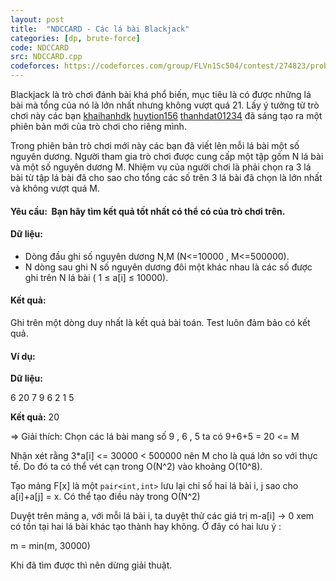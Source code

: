 ```yaml
---
layout: post
title:  "NDCCARD - Các lá bài Blackjack"
categories: [dp, brute-force]
code: NDCCARD
src: NDCCARD.cpp
codeforces: https://codeforces.com/group/FLVn1Sc504/contest/274823/problem/B
---
```




  



Blackjack là trò chơi đánh bài khá phổ biến, mục tiêu là có được những lá bài mà tổng của nó là lớn nhất nhưng không vượt quá 21. Lấy ý tưởng từ trò chơi này các bạn [khaihanhdk](http://vnoi.info/index.php?option=com_voj2&page=user&user=khaihanhdk) [huytion156](http://vnoi.info/index.php?option=com_voj2&page=user&user=huytion156) [thanhdat01234](http://vnoi.info/index.php?option=com_voj2&page=user&user=thanhdat01234) đã sáng tạo ra một phiên bản mới của trò chơi cho riêng mình.

Trong phiên bản trò chơi mới này các bạn đã viết lên mỗi lá bài một số nguyên dương. Người tham gia trò chơi được cung cấp một tập gồm N lá bài và một số nguyên dương M. Nhiệm vụ của người chơi là phải chọn ra 3 lá bài từ tập lá bài đã cho sao cho tổng các số trên 3 lá bài đã chọn là lớn nhất và không vượt quá M.

#### Yêu cầu:  Bạn hãy tìm kết quả tốt nhất có thể có của trò chơi trên.

#### Dữ liệu:

*   Dòng đầu ghi số nguyên dương N,M (N<=10000 , M<=500000).
*   N dòng sau ghi N số nguyên dương đôi một khác nhau là các số được ghi trên N lá bài ( 1 ≤ a\[i\] ≤ 10000).

#### Kết quả:

Ghi trên một dòng duy nhất là kết quả bài toán. Test luôn đảm bảo có kết quả.

#### Ví dụ:

**Dữ liệu:**

6 20 7 9 6 2 1 5

**Kết quả:** 20

\=> Giải thích: Chọn các lá bài mang số 9 , 6 , 5 ta có 9+6+5 = 20 <= M

<!--more-->




Nhận xét rằng 3*a[i] <= 30000 < 500000 nên M cho là quá lớn so với thực tế. Do đó ta có thể vét cạn trong O(N^2) vào khoảng O(10^8).

Tạo mảng F[x] là một `pair<int,int>` lưu lại chỉ số hai lá bài i, j sao cho a[i]+a[j] = x. Có thể tạo điều này trong O(N^2)

Duyệt trên mảng a, với mỗi lá bài i, ta duyệt thử các giá trị m-a[i] -> 0 xem có tồn tại hai lá bài khác tạo thành hay không. Ở đây có hai lưu ý :

m = min(m, 30000)

Khi đã tìm được thì nên dừng giải thuật.

